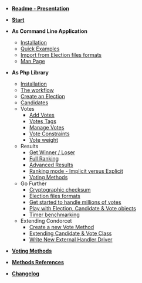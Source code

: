 * [**Readme - Presentation**](/Readme)
* [<span class="condorcet_secondary" style="font-weight:700;">**Start**</span>](1.Start.md) 

* **As Command Line Application** 

  * [Installation](2.AsCommandLineApplication/1.Installation.md) 
  * [Quick Examples](2.AsCommandLineApplication/2.QuickExample.md) 
  * [Import from Election files formats](2.AsCommandLineApplication/3.ImportFromElectionFormat.md) 
  * [Man Page](2.AsCommandLineApplication/4.ManPage.md) 

* **As Php Library** 

  * [Installation](3.AsPhpLibrary/1.Installation.md) 
  * [The workflow](3.AsPhpLibrary/2.WorkFlow.md) 
  * [Create an Election](3.AsPhpLibrary/3.CreateAnElection.md) 
  * [Candidates](3.AsPhpLibrary/4.Candidates.md) 
  * Votes 
    * [Add Votes](3.AsPhpLibrary/5.Votes/1.AddVotes.md) 
    * [Votes Tags](3.AsPhpLibrary/5.Votes/2.VotesTags.md) 
    * [Manage Votes](3.AsPhpLibrary/5.Votes/3.ManageVotes.md) 
    * [Vote Constraints](3.AsPhpLibrary/5.Votes/4.VoteConstraints.md) 
    * [Vote weight](3.AsPhpLibrary/5.Votes/5.VoteWeight.md) 
  * Results 
    * [Get Winner / Loser](3.AsPhpLibrary/6.Results/1.WinnerAndLoser.md) 
    * [Full Ranking](3.AsPhpLibrary/6.Results/2.FullRanking.md) 
    * [Advanced Results](3.AsPhpLibrary/6.Results/3.AdvancedResults.md) 
    * [Ranking mode - Implicit versus Explicit](3.AsPhpLibrary/6.Results/4.ImplicitOrExplicitMod.md) 
    * [Voting Methods](3.AsPhpLibrary/6.Results/5.VotingMethods.md) 
  * Go Further 
    * [Cryptographic checksum](3.AsPhpLibrary/7.GoFurther/CryptographicChecksum.md) 
    * [Election files formats](3.AsPhpLibrary/7.GoFurther/ElectionFilesFormats.md) 
    * [Get started to handle millions of votes](3.AsPhpLibrary/7.GoFurther/GetStarteToHandleMillionsOfVotes.md) 
    * [Play with Election, Candidate & Vote objects](3.AsPhpLibrary/7.GoFurther/PlayWithObjects.md) 
    * [Timer benchmarking](3.AsPhpLibrary/7.GoFurther/TimerBenchMarking.md) 
  * Extending Condorcet 
    * [Create a new Vote Method](3.AsPhpLibrary/8.ExtendingCondorcet/CreateNewVoteMethod.md) 
    * [Extending Candidate & Vote Class](3.AsPhpLibrary/8.ExtendingCondorcet/ExtendingCandidateAndVotes.md) 
    * [Write New External Handler Driver](3.AsPhpLibrary/8.ExtendingCondorcet/WriteNewExternalHandlerDriver.md) 

* [**Voting Methods**](VotingMethods)
* [**Methods References**](MethodsReferences)
* [**Changelog**](Changelog)
